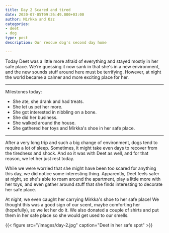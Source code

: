 ```yaml
---
title: Day 2 Scared and tired
date: 2020-07-05T09:26:49.000+03:00
author: Mirkka and Ozz
categories:
- deet
- dog
type: post
description: Our rescue dog's second day home

---
```

Today Deet was a little more afraid of everything and stayed mostly in her safe place. We're guessing it now sank in that she's in a new environment, and the new sounds stuff around here must be terrifying. However, at night the world became a calmer and more exciting place for her.

***

Milestones today:

* She ate, she drank and had treats.
* She let us pet her more.
* She got interested in nibbling on a bone.
* She did her business.
* She walked around the house.
* She gathered her toys and Mirkka's shoe in her safe place.

***

After a very long trip and such a big change of environment, dogs tend to require a lot of sleep. Sometimes, it might take even days to recover from the tiredness and shock. And so it was with Deet as well, and for that reason, we let her just rest today.

While we were worried that she might have been too scared for anything this day, we did notice some interesting thing. Apparently, Deet feels safer at night, so she's able to roam around the apartment, play a little more with her toys, and even gather around stuff that she finds interesting to decorate her safe place.

At night, we even caught her carrying Mirkka's shoe to her safe place! We thought this was a good sign of our scent, maybe comforting her (hopefully), so we let her do it. We also donated a couple of shirts and put them in her safe place so she would get used to our smells.

{{< figure src="/images/day-2.jpg" caption="Deet in her safe spot" >}}